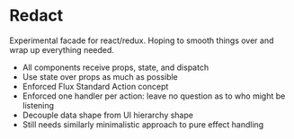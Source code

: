 # Redact
Experimental facade for react/redux. Hoping to smooth things over and wrap up everything needed.

- All components receive props, state, and dispatch
- Use state over props as much as possible
- Enforced Flux Standard Action concept
- Enforced one handler per action: leave no question as to who might be listening
- Decouple data shape from UI hierarchy shape
- Still needs similarly minimalistic approach to pure effect handling

